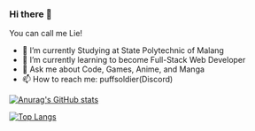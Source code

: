 ### Hi there 👋
You can call me Lie!

- 🔭 I’m currently Studying at State Polytechnic of Malang
- 🌱 I’m currently learning to become Full-Stack Web Developer
- 💬 Ask me about Code, Games, Anime, and Manga
- 📫 How to reach me: puffsoldier(Discord)

[![Anurag's GitHub stats](https://github-readme-stats-inky-five-57.vercel.app/api?username=lieeh&layout=compact&theme=radical&show_icons=true)](https://github.com/lieeh/github-readme-stats)

[![Top Langs](https://github-readme-stats-inky-five-57.vercel.app//api/top-langs/?username=lieeh&layout=compact&theme=radical)](https://github.com/lieeh/github-readme-stats)
